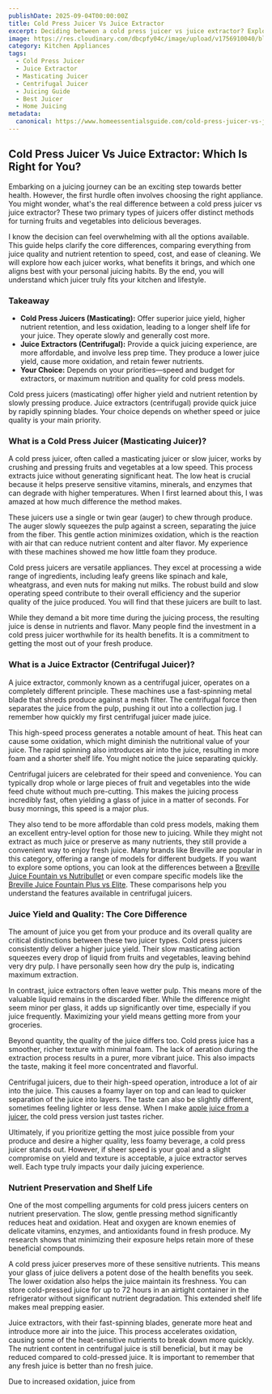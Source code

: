 ```yaml
---
publishDate: 2025-09-04T00:00:00Z
title: Cold Press Juicer Vs Juice Extractor
excerpt: Deciding between a cold press juicer vs juice extractor? Explore differences in yield, nutrition, speed, and cost to pick the best juicer for your home juicing needs.
image: https://res.cloudinary.com/dbcpfy04c/image/upload/v1756910040/blog_image_1756910039_ijprve.webp
category: Kitchen Appliances
tags:
  - Cold Press Juicer
  - Juice Extractor
  - Masticating Juicer
  - Centrifugal Juicer
  - Juicing Guide
  - Best Juicer
  - Home Juicing
metadata:
  canonical: https://www.homeessentialsguide.com/cold-press-juicer-vs-juice-extractor
---
```


## Cold Press Juicer Vs Juice Extractor: Which Is Right for You?

Embarking on a juicing journey can be an exciting step towards better health. However, the first hurdle often involves choosing the right appliance. You might wonder, what's the real difference between a cold press juicer vs juice extractor? These two primary types of juicers offer distinct methods for turning fruits and vegetables into delicious beverages.

I know the decision can feel overwhelming with all the options available. This guide helps clarify the core differences, comparing everything from juice quality and nutrient retention to speed, cost, and ease of cleaning. We will explore how each juicer works, what benefits it brings, and which one aligns best with your personal juicing habits. By the end, you will understand which juicer truly fits your kitchen and lifestyle.

### Takeaway

*   **Cold Press Juicers (Masticating):** Offer superior juice yield, higher nutrient retention, and less oxidation, leading to a longer shelf life for your juice. They operate slowly and generally cost more.
*   **Juice Extractors (Centrifugal):** Provide a quick juicing experience, are more affordable, and involve less prep time. They produce a lower juice yield, cause more oxidation, and retain fewer nutrients.
*   **Your Choice:** Depends on your priorities—speed and budget for extractors, or maximum nutrition and quality for cold press models.

Cold press juicers (masticating) offer higher yield and nutrient retention by slowly pressing produce. Juice extractors (centrifugal) provide quick juice by rapidly spinning blades. Your choice depends on whether speed or juice quality is your main priority.

### What is a Cold Press Juicer (Masticating Juicer)?

A cold press juicer, often called a masticating juicer or slow juicer, works by crushing and pressing fruits and vegetables at a low speed. This process extracts juice without generating significant heat. The low heat is crucial because it helps preserve sensitive vitamins, minerals, and enzymes that can degrade with higher temperatures. When I first learned about this, I was amazed at how much difference the method makes.

These juicers use a single or twin gear (auger) to chew through produce. The auger slowly squeezes the pulp against a screen, separating the juice from the fiber. This gentle action minimizes oxidation, which is the reaction with air that can reduce nutrient content and alter flavor. My experience with these machines showed me how little foam they produce.

Cold press juicers are versatile appliances. They excel at processing a wide range of ingredients, including leafy greens like spinach and kale, wheatgrass, and even nuts for making nut milks. The robust build and slow operating speed contribute to their overall efficiency and the superior quality of the juice produced. You will find that these juicers are built to last.

While they demand a bit more time during the juicing process, the resulting juice is dense in nutrients and flavor. Many people find the investment in a cold press juicer worthwhile for its health benefits. It is a commitment to getting the most out of your fresh produce.

### What is a Juice Extractor (Centrifugal Juicer)?

A juice extractor, commonly known as a centrifugal juicer, operates on a completely different principle. These machines use a fast-spinning metal blade that shreds produce against a mesh filter. The centrifugal force then separates the juice from the pulp, pushing it out into a collection jug. I remember how quickly my first centrifugal juicer made juice.

This high-speed process generates a notable amount of heat. This heat can cause some oxidation, which might diminish the nutritional value of your juice. The rapid spinning also introduces air into the juice, resulting in more foam and a shorter shelf life. You might notice the juice separating quickly.

Centrifugal juicers are celebrated for their speed and convenience. You can typically drop whole or large pieces of fruit and vegetables into the wide feed chute without much pre-cutting. This makes the juicing process incredibly fast, often yielding a glass of juice in a matter of seconds. For busy mornings, this speed is a major plus.

They also tend to be more affordable than cold press models, making them an excellent entry-level option for those new to juicing. While they might not extract as much juice or preserve as many nutrients, they still provide a convenient way to enjoy fresh juice. Many brands like Breville are popular in this category, offering a range of models for different budgets. If you want to explore some options, you can look at the differences between a [Breville Juice Fountain vs Nutribullet](https://homeessentialsguide.com/breville-juice-fountain-vs-nutribullet) or even compare specific models like the [Breville Juice Fountain Plus vs Elite](https://homeessentialsguide.com/breville-juice-fountain-plus-vs-elite). These comparisons help you understand the features available in centrifugal juicers.

### Juice Yield and Quality: The Core Difference

The amount of juice you get from your produce and its overall quality are critical distinctions between these two juicer types. Cold press juicers consistently deliver a higher juice yield. Their slow masticating action squeezes every drop of liquid from fruits and vegetables, leaving behind very dry pulp. I have personally seen how dry the pulp is, indicating maximum extraction.

In contrast, juice extractors often leave wetter pulp. This means more of the valuable liquid remains in the discarded fiber. While the difference might seem minor per glass, it adds up significantly over time, especially if you juice frequently. Maximizing your yield means getting more from your groceries.

Beyond quantity, the quality of the juice differs too. Cold press juice has a smoother, richer texture with minimal foam. The lack of aeration during the extraction process results in a purer, more vibrant juice. This also impacts the taste, making it feel more concentrated and flavorful.

Centrifugal juicers, due to their high-speed operation, introduce a lot of air into the juice. This causes a foamy layer on top and can lead to quicker separation of the juice into layers. The taste can also be slightly different, sometimes feeling lighter or less dense. When I make [apple juice from a juicer](https://homeessentialsguide.com/how-to-make-apple-juice-from-juicer), the cold press version just tastes richer.

Ultimately, if you prioritize getting the most juice possible from your produce and desire a higher quality, less foamy beverage, a cold press juicer stands out. However, if sheer speed is your goal and a slight compromise on yield and texture is acceptable, a juice extractor serves well. Each type truly impacts your daily juicing experience.

### Nutrient Preservation and Shelf Life

One of the most compelling arguments for cold press juicers centers on nutrient preservation. The slow, gentle pressing method significantly reduces heat and oxidation. Heat and oxygen are known enemies of delicate vitamins, enzymes, and antioxidants found in fresh produce. My research shows that minimizing their exposure helps retain more of these beneficial compounds.

A cold press juicer preserves more of these sensitive nutrients. This means your glass of juice delivers a potent dose of the health benefits you seek. The lower oxidation also helps the juice maintain its freshness. You can store cold-pressed juice for up to 72 hours in an airtight container in the refrigerator without significant nutrient degradation. This extended shelf life makes meal prepping easier.

Juice extractors, with their fast-spinning blades, generate more heat and introduce more air into the juice. This process accelerates oxidation, causing some of the heat-sensitive nutrients to break down more quickly. The nutrient content in centrifugal juice is still beneficial, but it may be reduced compared to cold-pressed juice. It is important to remember that any fresh juice is better than no fresh juice.

Due to increased oxidation, juice from